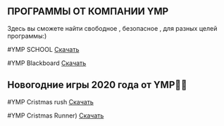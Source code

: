 ## ПРОГРАММЫ ОТ КОМПАНИИ YMP

Здесь вы сможете найти свободное , безопасное ,
для разных целей программы:)

#YMP SCHOOL
[Скачать](https://drive.google.com/file/d/1Bi_ZAYV2lA7ljvlxWRmuwgmxTbShN25T/view?usp=sharing)

#YMP Blackboard
[Скачать](https://drive.google.com/drive/folders/1pR-PseAecemwu5TMdRwQhbpmdZd6ByS5?usp=sharing)


## Новогодние игры 2020 года от YMP🎄🎁

#YMP Cristmas rush
[Скачать](https://drive.google.com/drive/folders/10FKYC3IuPeI_X00Jg5R6F4KiE7KfcmHQ?usp=sharing)

#YMP Cristmas Runner)
[Скачать](https://drive.google.com/file/d/1pTOWyAs7D3lweuYTYQykAv-0lokvGePZ/view?usp=sharing)



